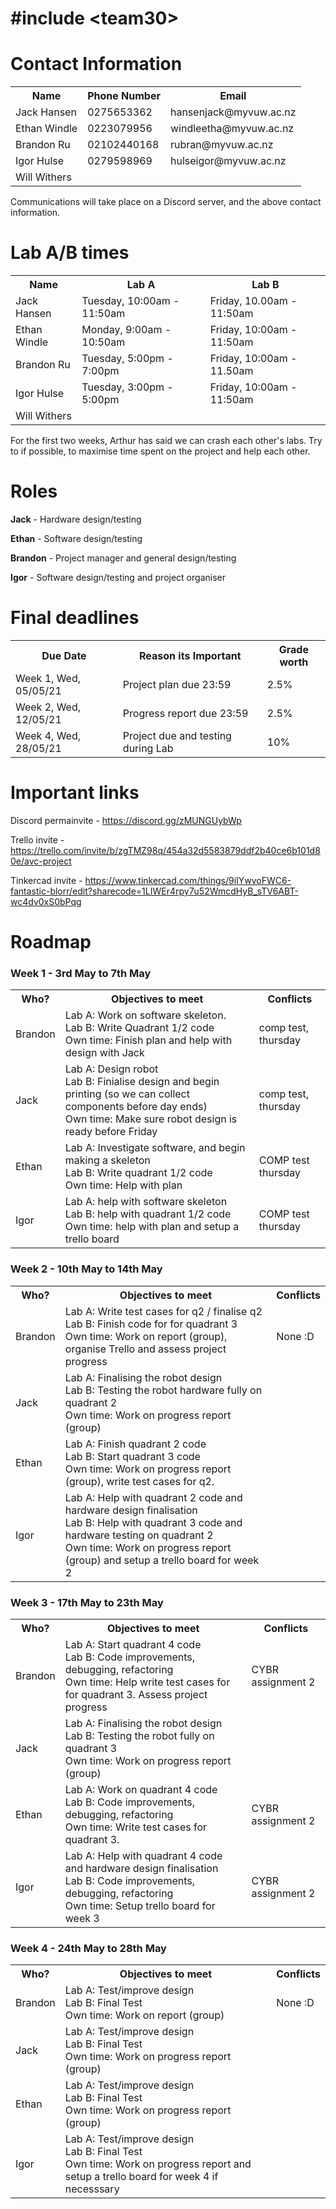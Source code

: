 # \#include \<team30>

# Contact Information
<table>
<tr><th>Name</th><th>Phone Number</th><th>Email</th></tr>
<tr><td>Jack Hansen</td><td>0275653362</td><td>hansenjack@myvuw.ac.nz</td></tr>
<tr><td>Ethan Windle</td><td>0223079956</td><td>windleetha@myvuw.ac.nz</td></tr>
<tr><td>Brandon Ru</td><td>02102440168</td><td>rubran@myvuw.ac.nz</td></tr>
<tr><td>Igor Hulse</td><td>0279598969</td><td>hulseigor@myvuw.ac.nz</td></tr>
<tr><td>Will Withers</td><td></td><td></td></tr>
</table>

Communications will take place on a Discord server, and the above contact information.


# Lab A/B times
<table>
<tr><th>Name</th><th>Lab A</th><th>Lab B</th></tr>
<tr><td>Jack Hansen</td><td>Tuesday, 10:00am - 11:50am</td><td>Friday, 10.00am - 11:50am</td></tr>
<tr><td>Ethan Windle</td><td>Monday, 9:00am - 10:50am</td><td>Friday, 10:00am - 11:50am</td></tr>
<tr><td>Brandon Ru</td><td>Tuesday, 5:00pm - 7:00pm</td><td>Friday, 10:00am - 11.50am</td></tr>
<tr><td>Igor Hulse</td><td>Tuesday, 3:00pm - 5:00pm</td><td>Friday, 10:00am - 11:50am</td></tr>
<tr><td>Will Withers</td><td></td><td></td></tr>
</table>
For the first two weeks, Arthur has said we can crash each other's labs. Try to if possible, to maximise time spent on the project and help each other.

# Roles
**Jack** - Hardware design/testing

**Ethan** - Software design/testing

**Brandon** - Project manager and general design/testing

**Igor** - Software design/testing and project organiser


# Final deadlines
<table>
<tr><th>Due Date</th><th>Reason its Important</th><th>Grade worth</th></tr>
<tr><td>Week 1, Wed, 05/05/21</td><td>Project plan due 23:59</td><td>2.5%</td></tr>
<tr><td>Week 2, Wed, 12/05/21</td><td>Progress report due 23:59</td><td>2.5%</td></tr>
<tr><td>Week 4, Wed, 28/05/21</td><td>Project due and testing during Lab</td><td>10%</td></tr>
</table>


# Important links
Discord permainvite - https://discord.gg/zMUNGUybWp

Trello invite - https://trello.com/invite/b/zgTMZ98q/454a32d5583879ddf2b40ce6b101d80e/avc-project

Tinkercad invite -  https://www.tinkercad.com/things/9iIYwvoFWC6-fantastic-blorr/edit?sharecode=1LIWEr4rpy7u52WmcdHyB_sTV6ABT-wc4dv0xS0bPqg


# Roadmap
### Week 1 - 3rd May to 7th May
<table>
<tr><th>Who?</th><th>Objectives to meet</th><th>Conflicts</th></tr>

<tr>
  <td>Brandon</td>
  <td>
  Lab A: Work on software skeleton.<br>
  Lab B: Write Quadrant 1/2 code<br>
  Own time: Finish plan and help with design with Jack
  </td>
  <td>comp test, thursday</td>

</tr>

<tr>
  <td>Jack</td>
  <td>
  Lab A: Design robot<br>
  Lab B: Finialise design and begin printing (so we can collect components before day ends)<br>
  Own time: Make sure robot design is ready before Friday
  </td>
  <td>comp test, thursday</td>
</tr>
<tr>
  <td>Ethan</td>
  <td>
  Lab A: Investigate software, and begin making a skeleton<br>
  Lab B: Write quadrant 1/2 code<br>
  Own time: Help with plan
  </td>
  <td>COMP test thursday</td>
</tr>

<tr>
  <td>Igor</td>
  <td>
  Lab A: help with software skeleton<br>
  Lab B: help with quadrant 1/2 code<br>
  Own time: help with plan and setup a trello board
  </td>
  <td>COMP test thursday</td>
</tr>

</table>

### Week 2 - 10th May to 14th May
<table>
<tr><th>Who?</th><th>Objectives to meet</th><th>Conflicts</th></tr>
<tr>
  <td>Brandon</td>
  <td>
  Lab A: Write test cases for q2 / finalise q2<br>
  Lab B: Finish code for for quadrant 3<br>
  Own time: Work on report (group), organise Trello and assess project progress
  </td>
  <td>None :D</td>
</tr>
<tr>
  <td>Jack</td>
  <td>
  Lab A: Finalising the robot design<br>
  Lab B: Testing the robot hardware fully on quadrant 2<br>
  Own time: Work on progress report (group)
  </td>
  <td></td>
</tr>
<tr>
  <td>Ethan</td>
  <td>
  Lab A: Finish quadrant 2 code<br>
  Lab B: Start quadrant 3 code<br>
  Own time: Work on progress report (group), write test cases for q2.
  </td>
  <td></td>
</tr>
<tr>
  <td>Igor</td>
  <td>
  Lab A: Help with quadrant 2 code and hardware design finalisation<br>
  Lab B: Help with quadrant 3 code and hardware testing on quadrant 2<br>
  Own time: Work on progress report (group) and setup a trello board for week 2
  </td>
  <td></td>
</tr>
</table>

### Week 3 - 17th May to 23th May
<table>
<tr><th>Who?</th><th>Objectives to meet</th><th>Conflicts</th></tr>
<tr>
  <td>Brandon</td>
  <td>
  Lab A: Start quadrant 4 code<br>
  Lab B: Code improvements, debugging, refactoring<br>
  Own time: Help write test cases for for quadrant 3. Assess project progress
  </td>
  <td>CYBR assignment 2</td>
</tr>
<tr>
  <td>Jack</td>
  <td>
  Lab A: Finalising the robot design<br>
  Lab B: Testing the robot fully on quadrant 3<br>
  Own time: Work on progress report (group)
  </td>
  <td></td>
  
</tr>
<tr>
  <td>Ethan</td>
  <td>
  Lab A: Work on quadrant 4 code<br>
  Lab B: Code improvements, debugging, refactoring<br>
  Own time: Write test cases for quadrant 3. 
  </td>
  <td>CYBR assignment 2</td>
</tr>
<tr>
  <td>Igor</td>
  <td>
  Lab A: Help with quadrant 4 code and hardware design finalisation<br>
  Lab B: Code improvements, debugging, refactoring<br>
  Own time: Setup trello board for week 3
  </td>
  <td>CYBR assignment 2</td>
</tr>
</table>

### Week 4 - 24th May to 28th May
<table>
<tr><th>Who?</th><th>Objectives to meet</th><th>Conflicts</th></tr>
<tr>
  <td>Brandon</td>
  <td>
  Lab A: Test/improve design<br>
  Lab B: Final Test<br>
  Own time: Work on report (group)
  </td>
  <td>None :D</td>
</tr>
<tr>
  <td>Jack</td>
  <td>
  Lab A: Test/improve design<br>
  Lab B: Final Test<br>
  Own time: Work on progress report (group)
  </td>
  <td></td>
</tr>
<tr>
  <td>Ethan</td>
  <td>
  Lab A: Test/improve design<br>
  Lab B: Final Test<br>
  Own time: Work on progress report (group)
  </td>
  <td></td>
</tr>
<tr>
  <td>Igor</td>
  <td>
  Lab A: Test/improve design<br>
  Lab B: Final Test<br>
  Own time: Work on progress report and setup a trello board for week 4 if necesssary
  </td>
  <td></td>
</tr>
</table>
